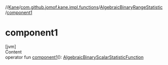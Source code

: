 //[Kane](../../index.md)/[com.github.jomof.kane.impl.functions](../index.md)/[AlgebraicBinaryRangeStatistic](index.md)/[component1](component1.md)



# component1  
[jvm]  
Content  
operator fun [component1](component1.md)(): [AlgebraicBinaryScalarStatisticFunction](../-algebraic-binary-scalar-statistic-function/index.md)  



